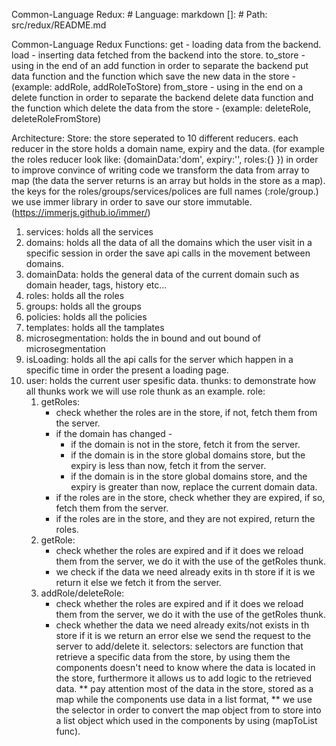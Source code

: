 Common-Language Redux: # Language: markdown
[]: # Path: src/redux/README.md

Common-Language Redux Functions: 
get - loading data from the backend.
load - inserting data fetched from the backend into the store.
to_store - using in the end of an add function in order to separate the backend put data function and the function which save the new data in the store - (example: addRole, addRoleToStore)
from_store - using in the end on a delete function in order to separate the backend delete data function and the function which delete the data from the store - (example: deleteRole, deleteRoleFromStore)

Architecture:
Store: the store seperated to 10 different reducers. 
each reducer in the store holds a domain name, expiry and the data. (for example the roles reducer look like: {domainData:'dom', expiry:'', roles:{} })
in order to improve convince of writing code we transform the data from array to map (the data the server returns is an array but holds in the store as a map).
the keys for the roles/groups/services/polices are full names (<domain-name>:role/group.<role-name>)
we use immer library in order to save our store immutable. (https://immerjs.github.io/immer/)
1. services: holds all the services 
2. domains: holds all the data of all the domains which the user visit in a specific session in order the save api calls in the movement between domains.
3. domainData: holds the general data of the current domain such as domain header, tags, history etc...
4. roles: holds all the roles
5. groups: holds all the groups
6. policies: holds all the policies
7. templates: holds all the tamplates
8. microsegmentation: holds the in bound and out bound of microsegmentation
9. isLoading: holds all the api calls for the server which happen in a specific time in order the present a loading page.
10. user: holds the current user spesific data.
thunks: to demonstrate how all thunks work we will use role thunk as an example.
role: 
    1. getRoles: 
       - check whether the roles are in the store, if not, fetch them from the server.
       - if the domain has changed - 
         * if the domain is not in the store, fetch it from the server.
         * if the domain is in the store global domains store, but the expiry is less than now, fetch it from the server.
         * if the domain is in the store global domains store, and the expiry is greater than now, replace the current domain data.
       - if the roles are in the store, check whether they are expired, if so, fetch them from the server.
       - if the roles are in the store, and they are not expired, return the roles.
    2. getRole:
       - check whether the roles are expired and if it does we reload them from the server, we do it with the use of the getRoles thunk.
       - we check if the data we need already exits in th store if it is we return it else we fetch it from the server.
    3. addRole/deleteRole: 
       - check whether the roles are expired and if it does we reload them from the server, we do it with the use of the getRoles thunk.
       - check whether the data we need already exits/not exists in th store if it is we return an error else we send the request to the server to add/delete it.
selectors: selectors are function that retrieve a specific data from the store,
         by using them the components doesn't need to know where the data is located in the store,
         furthermore it allows us to add logic to the retrieved data.
         ** pay attention most of the data in the store, stored as a map while the components use data in a list format,
         ** we use the selector in order to convert the map object from to store into a list object which used in the components by using (mapToList func).
